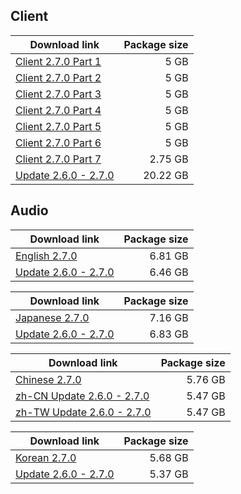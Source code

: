 ## Client

| Download link | Package size |
| ------------- | ------------:|
| [Client 2.7.0 Part 1](https://autopatchos.starrails.com/client/download/20241121152127_vwwTqICBMaheJBUz/PC/download/StarRail_2.7.0.7z.001) | 5 GB |
| [Client 2.7.0 Part 2](https://autopatchos.starrails.com/client/download/20241121152127_vwwTqICBMaheJBUz/PC/download/StarRail_2.7.0.7z.002) | 5 GB |
| [Client 2.7.0 Part 3](https://autopatchos.starrails.com/client/download/20241121152127_vwwTqICBMaheJBUz/PC/download/StarRail_2.7.0.7z.003) | 5 GB |
| [Client 2.7.0 Part 4](https://autopatchos.starrails.com/client/download/20241121152127_vwwTqICBMaheJBUz/PC/download/StarRail_2.7.0.7z.004) | 5 GB |
| [Client 2.7.0 Part 5](https://autopatchos.starrails.com/client/download/20241121152127_vwwTqICBMaheJBUz/PC/download/StarRail_2.7.0.7z.005) | 5 GB |
| [Client 2.7.0 Part 6](https://autopatchos.starrails.com/client/download/20241121152127_vwwTqICBMaheJBUz/PC/download/StarRail_2.7.0.7z.006) | 5 GB |
| [Client 2.7.0 Part 7](https://autopatchos.starrails.com/client/download/20241121152127_vwwTqICBMaheJBUz/PC/download/StarRail_2.7.0.7z.007) | 2.75 GB |
| [Update 2.6.0 - 2.7.0](https://autopatchos.starrails.com/client/diff/hkrpg_global/game_2.6.0_2.7.0_hdiff_CGRLYoQxMJnwpwSt.7z) | 20.22 GB |


## Audio

| Download link | Package size |
| ------------- | ------------:|
| [English 2.7.0](https://autopatchos.starrails.com/client/download/20241121152127_vwwTqICBMaheJBUz/PC/English.7z) | 6.81 GB |
| [Update 2.6.0 - 2.7.0](https://autopatchos.starrails.com/client/diff/hkrpg_global/audio_en-us_2.6.0_2.7.0_hdiff_TznQHPVOeONTYkJG.7z) | 6.46 GB |

| Download link | Package size |
| ------------- | ------------:|
| [Japanese 2.7.0](https://autopatchos.starrails.com/client/download/20241121152127_vwwTqICBMaheJBUz/PC/Japanese.7z) | 7.16 GB |
| [Update 2.6.0 - 2.7.0](https://autopatchos.starrails.com/client/diff/hkrpg_global/audio_ja-jp_2.6.0_2.7.0_hdiff_kKIsyaKQnugHETDw.7z) | 6.83 GB |

| Download link | Package size |
| ------------- | ------------:|
| [Chinese 2.7.0](https://autopatchos.starrails.com/client/download/20241121152127_vwwTqICBMaheJBUz/PC/Chinese.7z) | 5.76 GB |
| [zh-CN Update 2.6.0 - 2.7.0](https://autopatchos.starrails.com/client/diff/hkrpg_global/audio_zh-cn_2.6.0_2.7.0_hdiff_bzmmegLWerxDWyXw.7z) | 5.47 GB |
| [zh-TW Update 2.6.0 - 2.7.0](https://autopatchos.starrails.com/client/diff/hkrpg_global/audio_zh-tw_2.6.0_2.7.0_hdiff_KXhAzqapyrNCWFdW.7z) | 5.47 GB |

| Download link | Package size |
| ------------- | ------------:|
| [Korean 2.7.0](https://autopatchos.starrails.com/client/download/20241121152127_vwwTqICBMaheJBUz/PC/Korean.7z) | 5.68 GB |
| [Update 2.6.0 - 2.7.0](https://autopatchos.starrails.com/client/diff/hkrpg_global/audio_ko-kr_2.6.0_2.7.0_hdiff_OkgmPDtPWMJsnnYD.7z) | 5.37 GB |